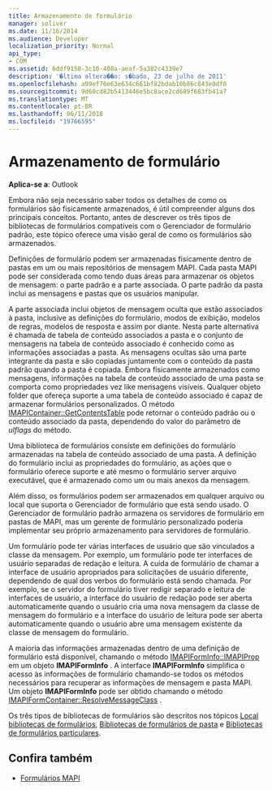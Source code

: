 ```yaml
---
title: Armazenamento de formulário
manager: soliver
ms.date: 11/16/2014
ms.audience: Developer
localization_priority: Normal
api_type:
- COM
ms.assetid: 6ddf9158-3c10-408a-aeaf-5a382c4339e7
description: '�ltima altera��o: s�bado, 23 de julho de 2011'
ms.openlocfilehash: a99ef76e63e634c661bf82bdab10b86c843e0df0
ms.sourcegitcommit: 9d60cd82b5413446e5bc8ace2cd689f683fb41a7
ms.translationtype: MT
ms.contentlocale: pt-BR
ms.lasthandoff: 06/11/2018
ms.locfileid: "19766595"
---
```

# <a name="form-storage"></a>Armazenamento de formulário

**Aplica-se a**: Outlook 
  
Embora não seja necessário saber todos os detalhes de como os formulários são fisicamente armazenados, é útil compreender alguns dos principais conceitos. Portanto, antes de descrever os três tipos de bibliotecas de formulários compatíveis com o Gerenciador de formulário padrão, este tópico oferece uma visão geral de como os formulários são armazenados.
  
Definições de formulário podem ser armazenadas fisicamente dentro de pastas em um ou mais repositórios de mensagem MAPI. Cada pasta MAPI pode ser considerada como tendo duas áreas para armazenar os objetos de mensagem: o parte padrão e a parte associada. O parte padrão da pasta inclui as mensagens e pastas que os usuários manipular.
  
A parte associada inclui objetos de mensagem oculta que estão associados à pasta, inclusive as definições do formulário, modos de exibição, modelos de regras, modelos de resposta e assim por diante. Nesta parte alternativa é chamada de tabela de conteúdo associados a pasta e o conjunto de mensagens na tabela de conteúdo associado é conhecido como as informações associadas a pasta. As mensagens ocultas são uma parte integrante da pasta e são copiadas juntamente com o conteúdo da pasta padrão quando a pasta é copiada. Embora fisicamente armazenados como mensagens, informações na tabela de conteúdo associado de uma pasta se comporta como propriedades vez like mensagens visíveis. Qualquer objeto folder que ofereça suporte a uma tabela de conteúdo associado é capaz de armazenar formulários personalizados. O método [IMAPIContainer::GetContentsTable](imapicontainer-getcontentstable.md) pode retornar o conteúdo padrão ou o conteúdo associado da pasta, dependendo do valor do parâmetro de _ulflags_ do método. 
  
Uma biblioteca de formulários consiste em definições do formulário armazenadas na tabela de conteúdo associado de uma pasta. A definição do formulário inclui as propriedades do formulário, as ações que o formulário oferece suporte e até mesmo o formulário server arquivo executável, que é armazenado como um ou mais anexos da mensagem.
  
Além disso, os formulários podem ser armazenados em qualquer arquivo ou local que suporta o Gerenciador de formulário que está sendo usado. O Gerenciador de formulário padrão armazena os servidores de formulário em pastas de MAPI, mas um gerente de formulário personalizado poderia implementar seu próprio armazenamento para servidores de formulário.
  
Um formulário pode ter várias interfaces de usuário que são vinculados a classe da mensagem. Por exemplo, um formulário pode ter interfaces de usuário separadas de redação e leitura. A cuida de formulário de chamar a interface de usuário apropriados para solicitações de usuário diferente, dependendo de qual dos verbos do formulário está sendo chamada. Por exemplo, se o servidor do formulário tiver redigir separado e leitura de interfaces de usuário, a interface do usuário de redação pode ser aberta automaticamente quando o usuário cria uma nova mensagem da classe de mensagem do formulário e a interface do usuário de leitura pode ser aberta automaticamente quando o usuário abre uma mensagem existente da classe de mensagem do formulário.
  
A maioria das informações armazenadas dentro de uma definição de formulário está disponível, chamando o método [IMAPIFormInfo::IMAPIProp](imapiforminfoimapiprop.md) em um objeto **IMAPIFormInfo** . A interface **IMAPIFormInfo** simplifica o acesso às informações de formulário chamando-se todos os métodos necessários para recuperar as informações de mensagem e pasta MAPI. Um objeto **IMAPIFormInfo** pode ser obtido chamando o método [IMAPIFormContainer::ResolveMessageClass](imapiformcontainer-resolvemessageclass.md) . 
  
Os três tipos de bibliotecas de formulários são descritos nos tópicos [Local bibliotecas de formulários](local-form-libraries.md), [Bibliotecas de formulários de pasta](folder-form-libraries.md) e [Bibliotecas de formulários particulares](personal-form-libraries.md).
  
## <a name="see-also"></a>Confira também

- [Formulários MAPI](mapi-forms.md)

